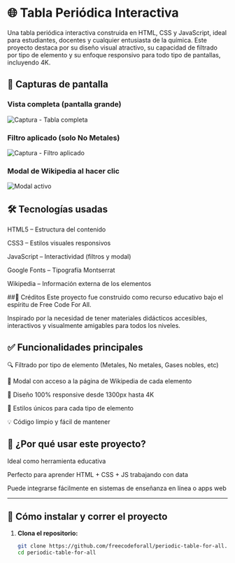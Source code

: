# 🌐 Tabla Periódica Interactiva

Una tabla periódica interactiva construida en HTML, CSS y JavaScript, ideal para estudiantes, docentes y cualquier entusiasta de la química. Este proyecto destaca por su diseño visual atractivo, su capacidad de filtrado por tipo de elemento y su enfoque responsivo para todo tipo de pantallas, incluyendo 4K.

## 📸 Capturas de pantalla

### Vista completa (pantalla grande)

![Captura - Tabla completa](./screenshots/tabla-pantalla-completa.png)

### Filtro aplicado (solo No Metales)

![Captura - Filtro aplicado](./screenshots/tabla-no-metales.png)

### Modal de Wikipedia al hacer clic

![Modal activo](./screenshots/modal-activo.png)

## 🛠️ Tecnologías usadas
HTML5 – Estructura del contenido

CSS3 – Estilos visuales responsivos

JavaScript – Interactividad (filtros y modal)

Google Fonts – Tipografía Montserrat

Wikipedia – Información externa de los elementos

##🙌 Créditos
Este proyecto fue construido como recurso educativo bajo el espíritu de Free Code For All.

Inspirado por la necesidad de tener materiales didácticos accesibles, interactivos y visualmente amigables para todos los niveles.

## ✅ Funcionalidades principales
🔍 Filtrado por tipo de elemento (Metales, No metales, Gases nobles, etc)

🧪 Modal con acceso a la página de Wikipedia de cada elemento

📱 Diseño 100% responsive desde 1300px hasta 4K

🎨 Estilos únicos para cada tipo de elemento

💡 Código limpio y fácil de mantener

## 🧠 ¿Por qué usar este proyecto?
Ideal como herramienta educativa

Perfecto para aprender HTML + CSS + JS trabajando con data

Puede integrarse fácilmente en sistemas de enseñanza en línea o apps web

---

## 🚀 Cómo instalar y correr el proyecto

1. **Clona el repositorio:**
   ```bash
   git clone https://github.com/freecodeforall/periodic-table-for-all.git
   cd periodic-table-for-all
